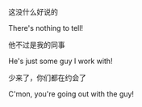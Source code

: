 这没什么好说的

There's nothing to tell!

他不过是我的同事

He's just some guy I work with!

少来了，你们都在约会了

C'mon, you're going out with the guy!